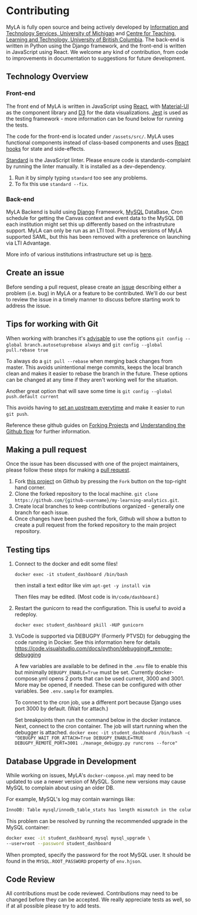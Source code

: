 # Contributing

MyLA is fully open source and being actively developed by [Information and Technology Services, University of Michigan](https://its.umich.edu/) and [Centre for Teaching, Learning and Technology, University of British Columbia](https://ctlt.ubc.ca/). The back-end is written in Python using the Django framework, and the front-end is written in JavaScript using React. We welcome any kind of contribution, from code to improvements in documentation to suggestions for future development.

## Technology Overview

### Front-end

The front end of MyLA is written in JavaScript using [React](https://reactjs.org/), with [Material-UI](https://material-ui.com/) as the component library and [D3](https://d3js.org/) for the data visualizations. [Jest](https://jestjs.io/) is used as the testing framework - more information can be found below for running the tests.

The code for the front-end is located under `/assets/src/`. MyLA uses functional components instead of class-based components and uses [React hooks](https://reactjs.org/docs/hooks-intro.html) for state and side-effects.

[Standard](https://standardjs.com/) is the JavaScript linter. Please ensure code is standards-complaint by running the linter manually. It is installed as a dev-dependency. 
1. Run it by simply typing `standard` too see any problems.
2. To fix this use `standard --fix`.

### Back-end

MyLA Backend is build using [Django](https://www.djangoproject.com/) Framework, [MySQL](https://www.mysql.com/) DataBase,
Cron schedule for getting the Canvas context and event data to the MySQL DB each institution might set this up differently based on the infrastruture support.
MyLA can only be run as an LTI tool. Previous versions of MyLA supported SAML, but this has been removed with a preference on launching via LTI Advantage.

More info of various institutions infrastructure set up is [here](https://github.com/tl-its-umich-edu/my-learning-analytics/wiki/Myla-institutions-Architecture-flow).

## Create an issue

Before sending a pull request, please create an [issue](https://github.com/tl-its-umich-edu/my-learning-analytics/issues/new) describing either a problem (i.e. bug) in MyLA or a feature to be contributed. We'll do our best to review the issue in a timely manner to discuss before starting work to address the issue.

## Tips for working with Git

When working with branches it's [advisable](https://randyfay.com/content/simpler-rebasing-avoiding-unintentional-merge-commits) to use the options
`git config --global branch.autosetuprebase always` and `git config --global pull.rebase true`

To always do a `git pull --rebase` when merging back changes from master. This avoids unintentional merge commits, keeps the local branch clean and makes it easier to rebase the branch in the future. These options can be changed at any time if they aren't working well for the situation.

Another great option that will save some time is
`git config --global push.default current` 

This avoids having to [set an upstream everytime](https://www.jvt.me/posts/2019/09/22/git-push-matching/) and make it easier to run `git push`.

Reference these github guides on [Forking Projects](https://guides.github.com/activities/forking/) and [Understanding the Github flow](https://guides.github.com/introduction/flow/) for further information. 

## Making a pull request
Once the issue has been discussed with one of the project maintainers, please follow these steps for making a [pull request](https://github.com/tl-its-umich-edu/my-learning-analytics/pulls).

1. Fork [this project](https://github.com/tl-its-umich-edu/my-learning-analytics) on Github by pressing the `Fork` button on the top-right hand corner.
1. Clone the forked repository to the local machine. `git clone https://github.com/{github-username}/my-learning-analytics.git`.
1. Create local branches to keep contributions organized - generally one branch for each issue.
1. Once changes have been pushed the fork, Github will show a button to create a pull request from the forked repository to the main project repository.


## Testing tips

1. Connect to the docker and edit some files!

    `docker exec -it student_dashboard /bin/bash`

    then install a text editor like vim
    `apt-get -y install vim`

    Then files may be edited. (Most code is in`/code/dashboard`.)

2. Restart the gunicorn to read the configuration. This is useful to avoid a redeploy.

    `docker exec student_dashboard pkill -HUP gunicorn`

3. VsCode is supported via DEBUGPY (Formerly PTVSD) for debugging the code running in Docker.
See this information here for details https://code.visualstudio.com/docs/python/debugging#_remote-debugging

    A few variables are available to be defined in the `.env` file to enable this but minimally `DEBUGPY_ENABLE=True` must be set. Currently docker-compose.yml opens 2 ports that can be used current, 3000 and 3001. More may be opened, if needed. These can be configured with other variables. See `.env.sample` for examples.

    To connect to the cron job, use a different port because Django uses port 3000 by default. (Wait for attach.)

    Set breakpoints then run the command below in the docker instance. Next, connect to the cron container. The job will start running when the debugger is attached.
    `docker exec -it student_dashboard /bin/bash -c "DEBUGPY_WAIT_FOR_ATTACH=True DEBUGPY_ENABLE=TRUE DEBUGPY_REMOTE_PORT=3001 ./manage_debugpy.py runcrons --force"`

## Database Upgrade in Development

While working on issues, MyLA's `docker-compose.yml` may need to be updated to use a newer version of MySQL.  Some new versions may cause MySQL to complain about using an older DB.

For example, MySQL's log may contain warnings like:

```txt
InnoDB: Table mysql/innodb_table_stats has length mismatch in the column name table_name.  Please run mysql_upgrade
```

This problem can be resolved by running the recommended upgrade in the MySQL container:

```sh
docker exec -it student_dashboard_mysql mysql_upgrade \
--user=root --password student_dashboard
```

When prompted, specify the password for the root MySQL user.  It should be found in the `MYSQL.ROOT_PASSWORD` property of `env.hjson`.

## Code Review

All contributions must be code reviewed. Contributions may need to be changed before they can be accepted. We really appreciate tests as well, so if at all possible please try to add tests.
